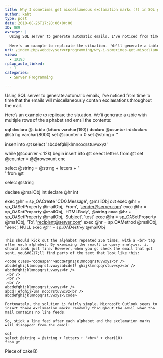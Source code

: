 ```yaml
---
title: Why I sometimes get miscellaneous exclamation marks (!) in SQL generated emails
author: kaht
type: post
date: 2010-08-26T17:28:06+00:00
ID: 889
excerpt: |
  Using SQL server to generate automatic emails, I've noticed from time to time that the emails will miscellaneously contain exclamations throughout the mail.
  
  Here's an example to replicate the situation.  We'll generate a table with multiple rows of t&hellip;
url: /index.php/webdev/serverprogramming/why-i-sometimes-get-miscellaneous-exclam/
views:
  - 10193
rp4wp_auto_linked:
  - 1
categories:
  - Server Programming

---
```

Using SQL server to generate automatic emails, I&#8217;ve noticed from time to time that the emails will miscellaneously contain exclamations throughout the mail.

Here&#8217;s an example to replicate the situation. We&#8217;ll generate a table with multiple rows of the alphabet and email the contents:

sql
declare @t table (letters varchar(100))
declare @counter int
declare @string varchar(8000)
set @counter = 0
set @string = ''

insert into @t
select 'abcdefghijklmnopqrstuvwxyz'

while (@counter < 128) begin
   insert into @t
   select letters from @t
   set @counter = @@rowcount
end

select @string = @string + letters + '<br>'
from @t

select @string

declare @mailObj int
declare @hr int

exec @hr = sp_OACreate 'CDO.Message', @mailObj out
exec @hr = sp_OASetProperty @mailObj, 'From', 'sender@server.com'
exec @hr = sp_OASetProperty @mailObj, 'HTMLBody', @string
exec @hr = sp_OASetProperty @mailObj, 'Subject', 'test'
exec @hr = sp_OASetProperty @mailObj, 'To', 'recipient@server.com'
exec @hr = sp_OAMethod @mailObj, 'Send', NULL
exec @hr = sp_OADestroy @mailObj
```

This should kick out the alphabet repeated 256 times, with a <br> tag after each alphabet. By examining the result in query analyzer, it should look just fine. However, when you go check the email that got sent, you&#8217;ll find parts of the text that look like this:

<code class="codespan">abcdefghijklmnopqrstuvwxyz<br />
abcdefghijklmnopqrstuvwxyzabcdef! ghijklmnopqrstuvwxyz<br />
abcdefghijklmnopqrstuvwxyz<br />
.<br />
.<br />
.<br />
abcdefghijklmnopqrstuvwxyz<br />
abcd! efghijklm! nopqrstuvwxyz<br />
abcdefghijklmnopqrstuvwxyz</code>

Fortunately, the solution is fairly simple. Microsoft Outlook seems to insert these exclamation marks randomly throughout the email when the mail contains no line feeds.

So, stick a line feed after each alphabet and the exclamation marks will disappear from the email:

sql
select @string = @string + letters + '<br>' + char(10)
from @t
```
Piece of cake B)